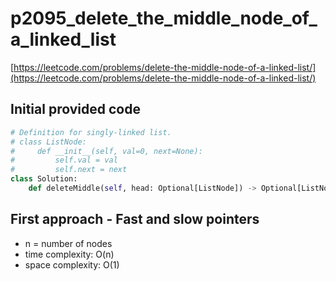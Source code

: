 # p2095_delete_the_middle_node_of_a_linked_list
[https://leetcode.com/problems/delete-the-middle-node-of-a-linked-list/](https://leetcode.com/problems/delete-the-middle-node-of-a-linked-list/)

## Initial provided code
```Python
# Definition for singly-linked list.
# class ListNode:
#     def __init__(self, val=0, next=None):
#         self.val = val
#         self.next = next
class Solution:
    def deleteMiddle(self, head: Optional[ListNode]) -> Optional[ListNode]:
```

## First approach - Fast and slow pointers

- n = number of nodes
- time complexity: O(n)
- space complexity: O(1)




